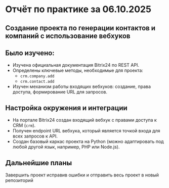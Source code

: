 # Отчёт по практике за 06.10.2025

## Создание проекта по генерации контактов и компаний с использование вебхуков

## Было изучено:
- Изучена официальная документация Bitrix24 по REST API.
- Определены ключевые методы, необходимые для проекта:
  - `crm.company.add`
  - `crm.contact.add`
- Изучен механизм работы входящих вебхуков: создание, права доступа, формирование URL для запросов.

## Настройка окружения и интеграции
- На портале Bitrix24 создан входящий вебхук с правами доступа к CRM (`crm`).
- Получен endpoint URL вебхука, который является точкой входа для всех запросов к API.
- Создан базовый каркас проекта на Python (можно адаптировать под любой другой язык, например, PHP или Node.js).

## Дальнейшие планы

Завершить проект исправив ошибки и отправить весь проект в новый репозиторий